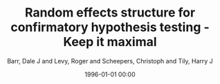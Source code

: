 ---
layout: post
title: Random effects structure for confirmatory hypothesis testing - Keep it maximal

date: 1996-01-01 00:00
author: Barr, Dale J and Levy, Roger and Scheepers, Christoph and Tily, Harry J
journal: Journal of memory and language

year: 2013
---